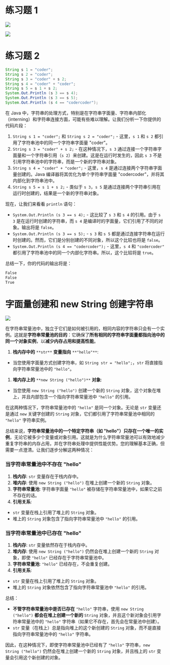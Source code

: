 # 练习题 1

[![](https://cdn.nlark.com/yuque/0/2024/png/38953059/1707403746954-a6ed54a5-a6ee-4331-9b7d-e7b6533efb64.png)](https://cdn.nlark.com/yuque/0/2024/png/38953059/1707403746954-a6ed54a5-a6ee-4331-9b7d-e7b6533efb64.png)

[![](https://cdn.nlark.com/yuque/0/2024/png/38953059/1707781257309-ca9cc46e-5d14-4073-9c59-fe4d347983bf.png)](https://cdn.nlark.com/yuque/0/2024/png/38953059/1707781257309-ca9cc46e-5d14-4073-9c59-fe4d347983bf.png)

# 练习题 2

```Java
String s 1 = "coder";
String s 2 = "coder";
String s 3 = "coder" + s 2;
String s 4 = "coder" + "coder";
String s 5 = s 1 + s 2;
System.Out.Println (s 3 == s 4);
System.Out.Println (s 3 == s 5);
System.Out.Println (s 4 == "codercoder");
```

在 Java 中，字符串的处理方式，特别是在字符串字面量、字符串内部化（interning）和字符串连接方面，可能有些难以理解。让我们分析一下你提供的代码片段：

1. `String s 1 = "coder";` 和 `String s 2 = "coder";` - 这里，`s 1` 和 `s 2` 都引用了字符串池中的同一个字符串字面量 "coder"。
2. `String s 3 = "coder" + s 2;` - 在这种情况下，`s 3` 通过连接一个字符串字面量和一个字符串引用（`s 2`）来创建。这是在运行时发生的，因此 `s 3` 不是引用字符串池中的字符串，而是一个新的字符串对象。
3. `String s 4 = "coder" + "coder";` - 这里，`s 4` 是通过连接两个字符串字面量创建的。Java 编译器将其优化为单个字符串字面量 "codercoder"，并将其内部化到字符串池中。
4. `String s 5 = s 1 + s 2;` - 类似于 `s 3`，`s 5` 是通过连接两个字符串引用在运行时创建的，结果是一个新的字符串对象。

现在，让我们来看看 `println` 语句：

- `System.Out.Println (s 3 == s 4);` - 这比较了 `s 3` 和 `s 4` 的引用。由于 `s 3` 是在运行时创建的字符串，而 `s 4` 是编译时的字面量，它们引用了不同的对象。输出将是 `false`。
- `System.Out.Println (s 3 == s 5);` - `s 3` 和 `s 5` 都是通过连接字符串在运行时创建的。然而，它们是分别创建的不同对象，所以这个比较也将是 `false`。
- `System.Out.Println (s 4 == "codercoder");` - 这里，`s 4` 和 `"codercoder"` 都引用了字符串池中的同一个内部化字符串。所以，这个比较将是 `true`。

总结一下，你的代码的输出将是：

```Java
False
False
True
```

# 字面量创建和 new String 创建字符串

[![](https://cdn.nlark.com/yuque/0/2023/png/38953059/1703251122438-e50b70cc-fc2d-44e1-92c3-12ffd27f83b9.png)](https://cdn.nlark.com/yuque/0/2023/png/38953059/1703251122438-e50b70cc-fc2d-44e1-92c3-12ffd27f83b9.png)

在字符串常量池中，独立于它们是如何被引用的，相同内容的字符串只会有一个实例。这就是**字符串常量池的目的**：它确保了**所有相同的字符串字面量都指向池中的同一个对象实例**，以**减少内存占用和提高性能**。

1. **栈内存中的** `**str**` **变量指向** `**"hello"**`:

- 当您使用字面量方式创建字符串，如 `String str = "hello";`，`str` 将直接指向字符串常量池中的 `"hello"`。

1. **堆内存上的** `**new String ("hello")**` **对象**:

- 当您使用 `new String ("hello")` 创建一个新的 `String` 对象，这个对象在堆上，并且内部包含一个指向字符串常量池中 `"hello"` 的引用。

在这两种情况下，字符串常量池中的 `"hello"` 是同一个对象。无论是 `str` 变量还是通过 `new` 关键字创建的 `String` 对象，它们都引用了字符串常量池中相同的 `"hello"` 字符串实例。

总结来说，**字符串常量池中的一个特定字符串（如 "hello"）只存在一个唯一的实例**，无论它被多少个变量或对象引用。这就是为什么字符串常量池可以有效地减少重复字符串的内存占用，并在字符串处理中提供性能优势。您的理解基本正确，但需要一点澄清。让我们逐步分解这两种情况：

### 当字符串常量池中不存在 "hello"

1. **栈内存**: `str` 变量存在于栈内存中。
2. **堆内存**: 使用 `new String ("hello")` 在堆上创建一个新的 `String` 对象。
3. **字符串常量池**: 字符串字面量 `"hello"` 被存储在字符串常量池中，如果它之前不存在的话。
4. **引用关系**:

- `str` 变量在栈上引用了堆上的 `String` 对象。
- 堆上的 `String` 对象包含了指向字符串常量池中 `"hello"` 的引用。

### 当字符串常量池中已存在 "hello"

1. **栈内存**: `str` 变量依然存在于栈内存中。
2. **堆内存**: 使用 `new String ("hello")` 仍然会在堆上创建一个新的 `String` 对象，即使 `"hello"` 已经存在于字符串常量池中。
3. **字符串常量池**: `"hello"` 已经存在，不会重复创建。
4. **引用关系**:

- `str` 变量在栈上引用了堆上的 `String` 对象。
- 堆上的 `String` 对象依然包含了指向字符串常量池中 `"hello"` 的引用。

总结：

- **不管字符串常量池中是否已存在** `"hello"` 字符串，使用 `new String ("hello")` **都会在堆上创建一个新的** `String` 对象，并且这个新对象会引用字符串常量池中的 `"hello"` 字符串（如果它不存在，首先会在常量池中创建）。
- `str` 变量（在栈上）总是指向堆上的这个新创建的 `String` 对象，而不是直接指向字符串常量池中的 `"hello"` 字符串。

因此，在这种情况下，即使字符串常量池中已经有了 `"hello"` 字符串，`new String ("hello")` 仍然会在堆上创建一个新的 `String` 对象，并且栈上的 `str` 变量会引用这个新创建的对象。